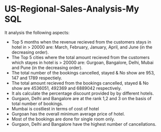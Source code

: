 # US-Regional-Sales-Analysis-My SQL
It analysis the following aspects:

* Top 5 months when the revenue recieved from the customers stays in hotel in > 20000 are: March, February, January, April, and June (in the decreasing order).
* The Top 5 cities where the total amount recieved from the customers which stayes in hotel is > 20000 are: Gurgoan, Bangalore, Delhi, Mubai and Pune (in the decreasing order).
* The total number of the bookings cancelled, stayed & No show are 953, 147 and 1789 respectiely.
* The total amount recieved from the bookings cancelled, stayed & No show are 4536051, 492369 and 6889042 respectively.
* It als calculate the percentage discount provided by by different hotels.
* Gurgaon, Delhi and Bangalore are at the rank 1,2 and 3 on the basis of total number of bookings.
* Mumbai is costliest in terms of cost of hotel 
* Gurgoan has the overall minimum average price of hotel.
* Most of the bookings are done for single room only.
* Gurgaon, Delhi and Bangalore have the highest number of cancellations.

